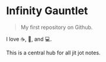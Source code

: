 # Infinity Gauntlet
> My first repository on Github.

I love :coffee:, :pizza:, and :computer:.

This is a central hub for all jit jot notes.
